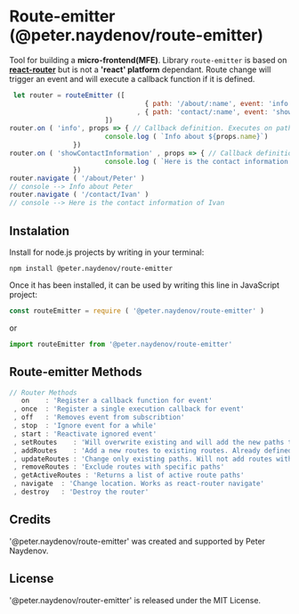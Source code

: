  # Route-emitter (@peter.naydenov/route-emitter)

Tool for building a **micro-frontend(MFE)**. Library `route-emitter` is based on [**react-router**](https://reactrouter.com/en/main) but is not a **'react' platform** dependant. Route change will trigger an event and will execute a callback function if it is defined.

```js 
 let router = routeEmitter ([
                                  { path: '/about/:name', event: 'info' }
                                , { path: 'contact/:name', event: 'showContactInformation' }
                        ])
router.on ( 'info', props => { // Callback definition. Executes on path: '/about/:name'
                        console.log ( `Info about ${props.name}`)
                })
router.on ( 'showContactInformation' , props => { // Callback definition. executes on path: 'contact/:name'
                        console.log ( `Here is the contact information of ${props.name}` )
                })
router.navigate ( '/about/Peter' )
// console --> Info about Peter
router.navigate ( '/contact/Ivan' )
// console --> Here is the contact information of Ivan
```

## Instalation
Install for node.js projects by writing in your terminal:

```
npm install @peter.naydenov/route-emitter
```

Once it has been installed, it can be used by writing this line in JavaScript project:

```js
const routeEmitter = require ( '@peter.naydenov/route-emitter' )
```

or

```js
import routeEmitter from '@peter.naydenov/route-emitter'
```



## Route-emitter Methods
```js
// Router Methods
   on    : 'Register a callback function for event'
 , once  : 'Register a single execution callback for event'
 , off   : 'Removes event from subscribtion'
 , stop  : 'Ignore event for a while'
 , start : 'Reactivate ignored event'
 , setRoutes    : 'Will overwrite existing and will add the new paths to the routing table'
 , addRoutes    : 'Add a new routes to existing routes. Already defined paths whould be ignored'
 , updateRoutes : 'Change only existing paths. Will not add routes with new path'
 , removeRoutes : 'Exclude routes with specific paths'
 , getActiveRoutes : 'Returns a list of active route paths'
 , navigate  : 'Change location. Works as react-router navigate'
 , destroy   : 'Destroy the router'
```



## Credits
'@peter.naydenov/route-emitter' was created and supported by Peter Naydenov.

## License
'@peter.naydenov/router-emitter' is released under the MIT License.


